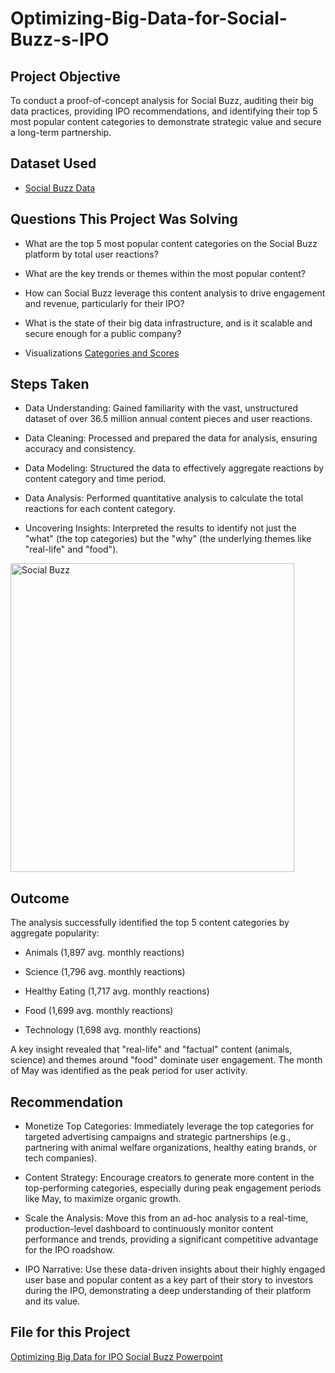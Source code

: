 # Optimizing-Big-Data-for-Social-Buzz-s-IPO

## Project Objective
To conduct a proof-of-concept analysis for Social Buzz, auditing their big data practices, providing IPO recommendations, and identifying their top 5 most popular content categories to demonstrate strategic value and secure a long-term partnership.

## Dataset Used
 - <a href="https://github.com/Luheto/Optimizing-Big-Data-for-Social-Buzz-s-IPO/blob/main/Final%20Content%20Data%20set.xlsx">Social Buzz Data</a>
 
## Questions This Project Was Solving
- What are the top 5 most popular content categories on the Social Buzz platform by total user reactions?

- What are the key trends or themes within the most popular content?

- How can Social Buzz leverage this content analysis to drive engagement and revenue, particularly for their IPO?

- What is the state of their big data infrastructure, and is it scalable and secure enough for a public company?

- Visualizations <a href="https://github.com/Luheto/Optimizing-Big-Data-for-Social-Buzz-s-IPO/blob/main/Social%20Buzz.png">Categories and Scores</a>

## Steps Taken
- Data Understanding: Gained familiarity with the vast, unstructured dataset of over 36.5 million annual content pieces and user reactions.

- Data Cleaning: Processed and prepared the data for analysis, ensuring accuracy and consistency.

- Data Modeling: Structured the data to effectively aggregate reactions by content category and time period.

- Data Analysis: Performed quantitative analysis to calculate the total reactions for each content category.

- Uncovering Insights: Interpreted the results to identify not just the "what" (the top categories) but the "why" (the underlying themes like "real-life" and "food").

<img width="454" height="494" alt="Social Buzz" src="https://github.com/user-attachments/assets/33105c44-eb8d-41f7-a71c-9cec155f287a" />


## Outcome
The analysis successfully identified the top 5 content categories by aggregate popularity:

- Animals (1,897 avg. monthly reactions)

- Science (1,796 avg. monthly reactions)

- Healthy Eating (1,717 avg. monthly reactions)

- Food (1,699 avg. monthly reactions)

- Technology (1,698 avg. monthly reactions)

A key insight revealed that "real-life" and "factual" content (animals, science) and themes around "food" dominate user engagement. The month of May was identified as the peak period for user activity.

## Recommendation
- Monetize Top Categories: Immediately leverage the top categories for targeted advertising campaigns and strategic partnerships (e.g., partnering with animal welfare organizations, healthy eating brands, or tech companies).

- Content Strategy: Encourage creators to generate more content in the top-performing categories, especially during peak engagement periods like May, to maximize organic growth.

- Scale the Analysis: Move this from an ad-hoc analysis to a real-time, production-level dashboard to continuously monitor content performance and trends, providing a significant competitive advantage for the IPO roadshow.

- IPO Narrative: Use these data-driven insights about their highly engaged user base and popular content as a key part of their story to investors during the IPO, demonstrating a deep understanding of their platform and its value.

## File for this Project
<a href="https://github.com/Luheto/Optimizing-Big-Data-for-Social-Buzz-s-IPO/blob/main/Optimizing%20Big%20Data%20for%20IPO%20Social%20Buzz.pptx">Optimizing Big Data for IPO Social Buzz Powerpoint</a>
   
